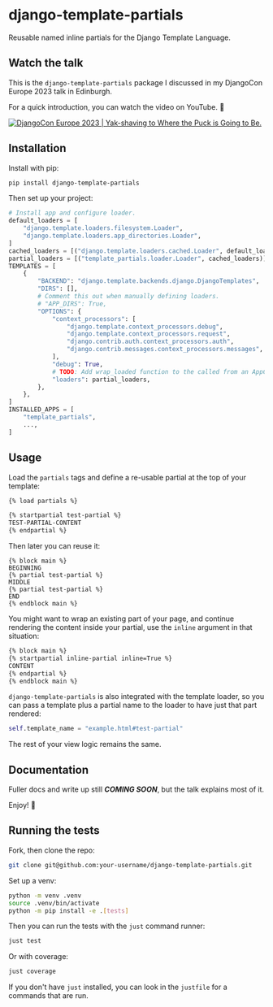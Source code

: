 # django-template-partials

Reusable named inline partials for the Django Template Language.

## Watch the talk

This is the `django-template-partials` package I discussed in my DjangoCon Europe 2023
talk in Edinburgh.

For a quick introduction, you can watch the video on YouTube. 🍿

[![DjangoCon Europe 2023 | Yak-shaving to Where the Puck is Going to Be.](https://img.youtube.com/vi/_3oGI4RC52s/0.jpg)](https://www.youtube.com/watch?v=_3oGI4RC52s)

## Installation

Install with pip:

```bash
pip install django-template-partials
```

Then set up your project:

```python
# Install app and configure loader.
default_loaders = [
    "django.template.loaders.filesystem.Loader",
    "django.template.loaders.app_directories.Loader",
]
cached_loaders = [("django.template.loaders.cached.Loader", default_loaders)]
partial_loaders = [("template_partials.loader.Loader", cached_loaders)]
TEMPLATES = [
    {
        "BACKEND": "django.template.backends.django.DjangoTemplates",
        "DIRS": [],
        # Comment this out when manually defining loaders.
        # "APP_DIRS": True,
        "OPTIONS": {
            "context_processors": [
                "django.template.context_processors.debug",
                "django.template.context_processors.request",
                "django.contrib.auth.context_processors.auth",
                "django.contrib.messages.context_processors.messages",
            ],
            "debug": True,
            # TODO: Add wrap_loaded function to the called from an AppConfig.ready().
            "loaders": partial_loaders,
        },
    },
]
INSTALLED_APPS = [
    "template_partials",
    ...,
]
```

## Usage

Load the `partials` tags and define a re-usable partial at the top of your
template:

```html
{% load partials %}

{% startpartial test-partial %}
TEST-PARTIAL-CONTENT
{% endpartial %}
```

Then later you can reuse it:

```
{% block main %}
BEGINNING
{% partial test-partial %}
MIDDLE
{% partial test-partial %}
END
{% endblock main %}
```

You might want to wrap an existing part of your page, and continue rendering the content inside your partial, use the `inline` argument in that situation:

```html
{% block main %}
{% startpartial inline-partial inline=True %}
CONTENT
{% endpartial %}
{% endblock main %}
```

`django-template-partials` is also integrated with the template loader, so you can pass a template plus a partial name to the loader to have just that part rendered:

```python
self.template_name = "example.html#test-partial"
```

The rest of your view logic remains the same.

## Documentation

Fuller docs and write up still ***COMING SOON***, but the talk explains most of
it.

Enjoy! 🚀

## Running the tests

Fork, then clone the repo:

```sh
git clone git@github.com:your-username/django-template-partials.git
```

Set up a venv:

```sh
python -m venv .venv
source .venv/bin/activate
python -m pip install -e .[tests]
```

Then you can run the tests with the `just` command runner: 

```sh
just test
```

Or with coverage: 

```sh
just coverage
```

If you don't have `just` installed, you can look in the `justfile` for a commands that are run.
